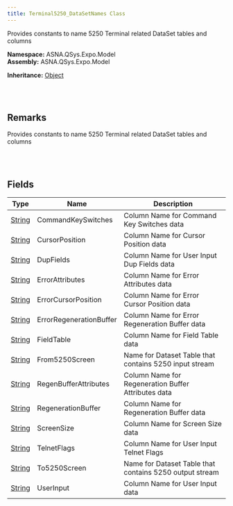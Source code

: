 ```yaml
---
title: Terminal5250_DataSetNames Class
---
```


Provides constants to name 5250 Terminal related DataSet tables and columns

**Namespace:** ASNA.QSys.Expo.Model <br/>
**Assembly:** ASNA.QSys.Expo.Model

**Inheritance:** [Object](https://docs.microsoft.com/en-us/dotnet/api/system.object)

<br>
<br>

## Remarks

Provides constants to name 5250 Terminal related DataSet tables and columns

[//]: # ($$TODO: Complete the Remarks section.)

<br>
<br>

## Fields

| Type | Name | Description
| --- | --- | --- 
| [String](https://docs.microsoft.com/en-us/dotnet/api/system.string) | CommandKeySwitches | Column Name for Command Key Switches data
| [String](https://docs.microsoft.com/en-us/dotnet/api/system.string) | CursorPosition | Column Name for Cursor Position data
| [String](https://docs.microsoft.com/en-us/dotnet/api/system.string) | DupFields | Column Name for User Input Dup Fields data
| [String](https://docs.microsoft.com/en-us/dotnet/api/system.string) | ErrorAttributes | Column Name for Error Attributes data
| [String](https://docs.microsoft.com/en-us/dotnet/api/system.string) | ErrorCursorPosition | Column Name for Error Cursor Position data
| [String](https://docs.microsoft.com/en-us/dotnet/api/system.string) | ErrorRegenerationBuffer | Column Name for Error Regeneration Buffer data
| [String](https://docs.microsoft.com/en-us/dotnet/api/system.string) | FieldTable | Column Name for Field Table data
| [String](https://docs.microsoft.com/en-us/dotnet/api/system.string) | From5250Screen | Name for Dataset Table that contains 5250 input stream
| [String](https://docs.microsoft.com/en-us/dotnet/api/system.string) | RegenBufferAttributes | Column Name for Regeneration Buffer Attributes data
| [String](https://docs.microsoft.com/en-us/dotnet/api/system.string) | RegenerationBuffer | Column Name for Regeneration Buffer data
| [String](https://docs.microsoft.com/en-us/dotnet/api/system.string) | ScreenSize | Column Name for Screen Size data
| [String](https://docs.microsoft.com/en-us/dotnet/api/system.string) | TelnetFlags | Column Name for User Input Telnet Flags
| [String](https://docs.microsoft.com/en-us/dotnet/api/system.string) | To5250Screen | Name for Dataset Table that contains 5250 output stream
| [String](https://docs.microsoft.com/en-us/dotnet/api/system.string) | UserInput | Column Name for User Input data

<br>
<br>

